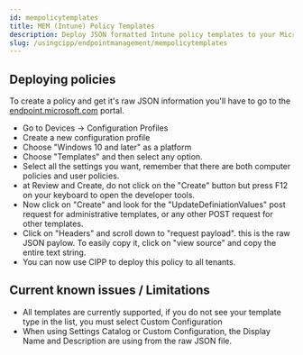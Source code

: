 ```yaml
---
id: mempolicytemplates
title: MEM (Intune) Policy Templates
description: Deploy JSON formatted Intune policy templates to your Microsoft 365 tenants.
slug: /usingcipp/endpointmanagement/mempolicytemplates
---
```


## Deploying policies

To create a policy and get it's raw JSON information you'll have to go to the [endpoint.microsoft.com](https://endpoint.microsoft.com) portal.

* Go to Devices -> Configuration Profiles
* Create a new configuration profile
* Choose "Windows 10 and later" as a platform
* Choose "Templates" and then select any option.
* Select all the settings you want, remember that there are both computer policies and user policies.
* at Review and Create, do not click on the "Create" button but press F12 on your keyboard to open the developer tools.
* Now click on "Create" and look for the "UpdateDefiniationValues" post request for administrative templates, or any other POST request for other templates.
* Click on "Headers" and scroll down to "request payload". this is the raw JSON paylow. To easily copy it, click on "view source" and copy the entire text string.
* You can now use CIPP to deploy this policy to all tenants.

## Current known issues / Limitations

* All templates are currently supported, if you do not see your template type in the list, you must select Custom Configuration
* When using Settings Catalog or Custom Configuration, the Display Name and Description are using from the raw JSON file.
